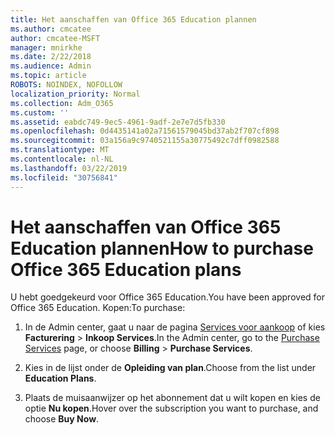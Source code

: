 ```yaml
---
title: Het aanschaffen van Office 365 Education plannen
ms.author: cmcatee
author: cmcatee-MSFT
manager: mnirkhe
ms.date: 2/22/2018
ms.audience: Admin
ms.topic: article
ROBOTS: NOINDEX, NOFOLLOW
localization_priority: Normal
ms.collection: Adm_O365
ms.custom: ''
ms.assetid: eabdc749-9ec5-4961-9adf-2e7e7d5fb330
ms.openlocfilehash: 0d4435141a02a71561579045bd37ab2f707cf898
ms.sourcegitcommit: 03a156a9c9740521155a30775492c7dff0982588
ms.translationtype: MT
ms.contentlocale: nl-NL
ms.lasthandoff: 03/22/2019
ms.locfileid: "30756841"
---
```

# <a name="how-to-purchase-office-365-education-plans"></a><span data-ttu-id="8b852-102">Het aanschaffen van Office 365 Education plannen</span><span class="sxs-lookup"><span data-stu-id="8b852-102">How to purchase Office 365 Education plans</span></span>

<span data-ttu-id="8b852-103">U hebt goedgekeurd voor Office 365 Education.</span><span class="sxs-lookup"><span data-stu-id="8b852-103">You have been approved for Office 365 Education.</span></span> <span data-ttu-id="8b852-104">Kopen:</span><span class="sxs-lookup"><span data-stu-id="8b852-104">To purchase:</span></span>
  
1. <span data-ttu-id="8b852-105">In de Admin center, gaat u naar de pagina [Services voor aankoop](https://go.microsoft.com/fwlink/p/?linkid=868433) of kies **Facturering** \> **Inkoop Services**.</span><span class="sxs-lookup"><span data-stu-id="8b852-105">In the Admin center, go to the [Purchase Services](https://go.microsoft.com/fwlink/p/?linkid=868433) page, or choose **Billing** \> **Purchase Services**.</span></span>
    
2. <span data-ttu-id="8b852-106">Kies in de lijst onder de **Opleiding van plan**.</span><span class="sxs-lookup"><span data-stu-id="8b852-106">Choose from the list under **Education Plans**.</span></span>
    
3. <span data-ttu-id="8b852-107">Plaats de muisaanwijzer op het abonnement dat u wilt kopen en kies de optie **Nu kopen**.</span><span class="sxs-lookup"><span data-stu-id="8b852-107">Hover over the subscription you want to purchase, and choose **Buy Now**.</span></span>
    

